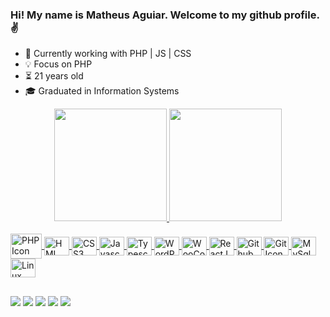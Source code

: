 ### Hi! My name is Matheus Aguiar. Welcome to my github profile. ✌️

- 🔭 Currently working with PHP | JS | CSS 
- 💡 Focus on PHP
- ⏳ 21 years old
- 🎓 Graduated in Information Systems

<div align="center">
  <a href="https://github.com/aguiarrdev">
  <img height="180em" src="https://github-readme-stats.vercel.app/api?username=aguiarrdev&show_icons=true&bg_color=00000000&include_all_commits=true&count_private=true"/>
  <img height="180em" src="https://github-readme-stats.vercel.app/api/top-langs/?username=aguiarrdev&layout=compact&langs_count=7&bg_color=00000000"/>
</div>
  
<div style="display: inline_block"><br>
  <img height="40" width="50" align="center" src="https://cdn.jsdelivr.net/gh/devicons/devicon/icons/php/php-plain.svg"  alt="PHP Icon"/>
  <img height="30" width="40" align="center" src="https://cdn.jsdelivr.net/gh/devicons/devicon/icons/html5/html5-original.svg" alt="HML Icon"/>
  <img height="30" width="40" align="center" src="https://cdn.jsdelivr.net/gh/devicons/devicon/icons/css3/css3-original.svg" alt="CSS3 Icon"/>
  <img height="30" width="40" align="center" src="https://cdn.jsdelivr.net/gh/devicons/devicon/icons/javascript/javascript-plain.svg" alt="Javascript Icon" />
  <img height="30" width="40" align="center" src="https://cdn.jsdelivr.net/gh/devicons/devicon/icons/typescript/typescript-plain.svg" alt="Typescript Icon" />
  <img height="30" width="40" align="center" style="fill: #ffff" src="https://cdn.jsdelivr.net/gh/devicons/devicon/icons/wordpress/wordpress-plain.svg"  alt="WordPress Icon" />
    <img height="30" width="40" align="center" style="fill: #ffff" src="https://cdn.jsdelivr.net/gh/devicons/devicon/icons/woocommerce/woocommerce-original.svg"  alt="WooCommerce Icon" />
      <img height="30" width="40" align="center" style="fill: #ffff" src="https://cdn.jsdelivr.net/gh/devicons/devicon/icons/react/react-original.svg"  alt="ReactJS Icon" />
  <img height="30" width="40" align="center" src="https://cdn.jsdelivr.net/gh/devicons/devicon/icons/github/github-original.svg" alt="Github Icon"/>
  <img height="30" width="40" align="center" src="https://cdn.jsdelivr.net/gh/devicons/devicon/icons/git/git-original.svg" alt="Git Icon" />
  <img height="30" width="40" align="center" src="https://cdn.jsdelivr.net/gh/devicons/devicon/icons/mysql/mysql-original-wordmark.svg" alt="MySql Icon"/>
  <img height="30" width="40" align="center" src="https://cdn.jsdelivr.net/gh/devicons/devicon/icons/linux/linux-original.svg" alt="Linux Icon"/>
</div>
  
##
  
<div> 
  <a href="https://www.linkedin.com/in/matheus-aguiar-42910275" target="_blank"><img src="https://img.shields.io/badge/-LinkedIn-%230077B5?style=for-the-badge&logo=linkedin&logoColor=white" target="_blank"></a> 
  <a href = "https://dev.to/devaguia"><img src="https://img.shields.io/badge/dev.to-606066?style=for-the-badge&logo=devdotto&logoColor=white" target="_blank"></a>
  <a href = "https://medium.com/@devaguia"><img src="https://img.shields.io/badge/-Medium-%23333?style=for-the-badge&logo=medium&logoColor=white" target="_blank"></a>
 	<a href="https://www.twitch.tv/devaguia" target="_blank"><img src="https://img.shields.io/badge/Twitch-9146FF?style=for-the-badge&logo=twitch&logoColor=white" target="_blank"></a>
  <a href = "mailto:aguiartgv@gmail.com"><img src="https://img.shields.io/badge/-Gmail-fc0328?style=for-the-badge&logo=gmail&logoColor=white" target="_blank"></a>
</div>
